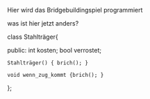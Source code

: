 Hier wird das Bridgebuildingspiel programmiert

was ist hier jetzt anders?

class Stahlträger{

  public:
    int kosten;
    bool verrostet;
    
    Stahlträger() { brich(); }
    
    void wenn_zug_kommt {brich(); }
    
    
    
    
    
};
